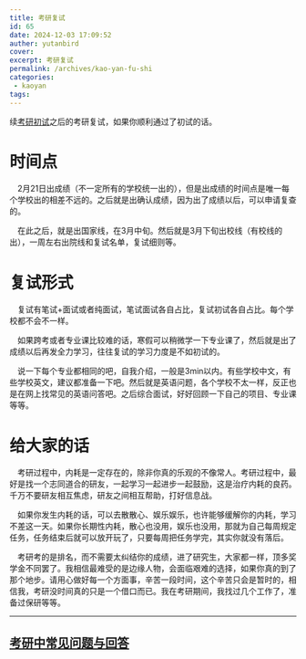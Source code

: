 ```yaml
---
title: 考研复试
id: 65
date: 2024-12-03 17:09:52
auther: yutanbird
cover: 
excerpt: 考研复试
permalink: /archives/kao-yan-fu-shi
categories:
 - kaoyan
tags: 
---
```


续[考研初试](https://lmzyoyo.top/archives/kao-yan-chu-shi)之后的考研复试，如果你顺利通过了初试的话。

# 时间点

&emsp;2月21日出成绩（不一定所有的学校统一出的），但是出成绩的时间点是唯一每个学校出的相差不远的。之后就是出确认成绩，因为出了成绩以后，可以申请复查的。

&emsp;在此之后，就是出国家线，在3月中旬。然后就是3月下旬出校线（有校线的出），一周左右出院线和复试名单，复试细则等。

# 复试形式

&emsp;复试有笔试+面试或者纯面试，笔试面试各自占比，复试初试各自占比。每个学校都不会不一样。

&emsp;如果跨考或者专业课比较难的话，寒假可以稍微学一下专业课了，然后就是出了成绩以后再发全力学习，往往复试的学习力度是不如初试的。

&emsp;说一下每个专业都相同的吧，自我介绍，一般是3min以内。有些学校中文，有些学校英文，建议都准备一下吧。然后就是英语问题，各个学校不太一样，反正也是在网上找常见的英语问答吧。之后综合面试，好好回顾一下自己的项目、专业课等等。

# 给大家的话

&emsp;考研过程中，内耗是一定存在的，除非你真的乐观的不像常人。考研过程中，最好是找一个志同道合的研友，一起学习一起进步一起鼓励，这是治疗内耗的良药。千万不要研友相互焦虑，研友之间相互帮助，打好信息战。

&emsp;如果你发生内耗的话，可以去散散心、娱乐娱乐，也许能够缓解你的内耗，学习不差这一天。如果你长期性内耗，散心也没用，娱乐也没用，那就为自己每周规定任务，任务结束后就可以放开玩了，只要每周把任务学完，其实你就没有落后。

&emsp;考研考的是排名，而不需要太纠结你的成绩，进了研究生，大家都一样，顶多奖学金不同罢了。我相信最难受的是边缘人物，会面临艰难的选择，如果你真的到了那个地步。请用心做好每一个方面事，辛苦一段时间，这个辛苦只会是暂时的，相信我，考研没时间真的只是一个借口而已。我在考研期间，我找过几个工作了，准备过保研等等。

---

## [考研中常见问题与回答](https://lmzyoyo.top/archives/kao-yan-qa)

